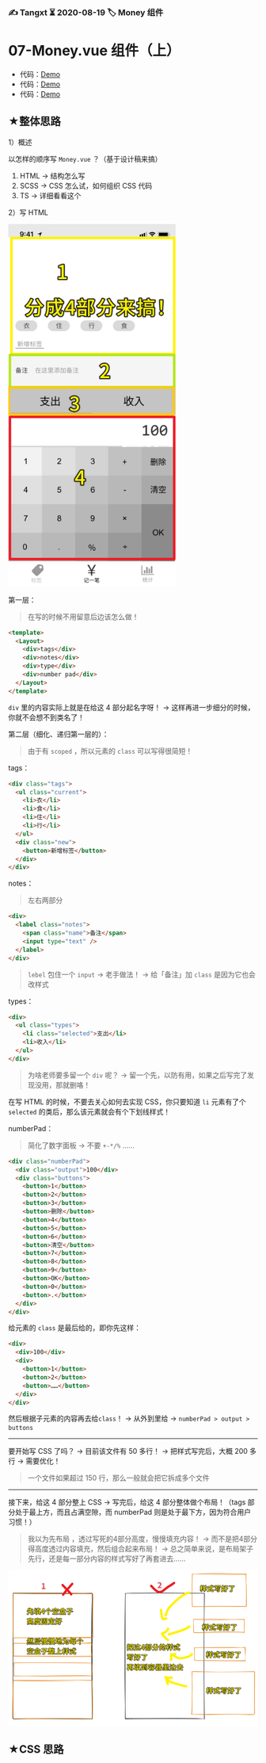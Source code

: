 ### ✍️ Tangxt ⏳ 2020-08-19 🏷️ Money 组件

# 07-Money.vue 组件（上）

* 代码：[Demo](https://github.com/ppambler/vue-morney/commit/df2fcb003bfa36770bc964245d2a03a131ea2438)
* 代码：[Demo](https://github.com/ppambler/vue-morney/commit/b9d02c5cbe54ea8bc16e813fcc21e9bc8e7dc7ad)
* 代码：[Demo](https://github.com/ppambler/vue-morney/commit/36463e534cf24f44d98ce9e935ef99673a2c105b)

## ★整体思路

1）概述

以怎样的顺序写 `Money.vue` ？（基于设计稿来搞）

1. HTML -> 结构怎么写
2. SCSS -> CSS 怎么试，如何组织 CSS 代码
3. TS -> 详细看看这个

2）写 HTML

![4 部分](assets/img/2020-08-21-13-42-02.png)

第一层：

> 在写的时候不用留意后边该怎么做！

``` html
<template>
  <Layout>
    <div>tags</div>
    <div>notes</div>
    <div>type</div>
    <div>number pad</div>
  </Layout>
</template>
```

`div` 里的内容实际上就是在给这 4 部分起名字呀！ -> 这样再进一步细分的时候，你就不会想不到类名了！

第二层（细化、递归第一层的）：

> 由于有 `scoped` ，所以元素的 `class` 可以写得很简短！

tags：

``` html
<div class="tags">
  <ul class="current">
    <li>衣</li>
    <li>食</li>
    <li>住</li>
    <li>行</li>
  </ul>
  <div class="new">
    <button>新增标签</button>
  </div>
</div>
```

notes：

> 左右两部分

``` html
<div>
  <label class="notes">
    <span class="name">备注</span>
    <input type="text" />
  </label>
</div>
```

> `lebel` 包住一个 `input` -> 老手做法！ -> 给「备注」加 `class` 是因为它也会改样式

types：

``` html
<div>
  <ul class="types">
    <li class="selected">支出</li>
    <li>收入</li>
  </ul>
</div>
```

> 为啥老师要多留一个 `div` 呢？ -> 留一个先，以防有用，如果之后写完了发现没用，那就删咯！

在写 HTML 的时候，不要去关心如何去实现 CSS，你只要知道 `li` 元素有了个 `selected` 的类后，那么该元素就会有个下划线样式！

numberPad：

> 简化了数字面板 -> 不要 `+-*/%` ……

``` html
<div class="numberPad">
  <div class="output">100</div>
  <div class="buttons">
    <button>1</button>
    <button>2</button>
    <button>3</button>
    <button>删除</button>
    <button>4</button>
    <button>5</button>
    <button>6</button>
    <button>清空</button>
    <button>7</button>
    <button>8</button>
    <button>9</button>
    <button>OK</button>
    <button>0</button>
    <button>.</button>
  </div>
</div>
```

给元素的 `class` 是最后给的，即你先这样：

``` html
<div>
  <div>100</div>
  <div>
    <button>1</button>
    <button>2</button>
    <button>……</button>
  </div>
</div>
```

然后根据子元素的内容再去给`class`！ -> 从外到里给 -> `numberPad > output > buttons`

---

要开始写 CSS 了吗？ -> 目前该文件有 50 多行！ -> 把样式写完后，大概 200 多行 -> 需要优化！

> 一个文件如果超过 150 行，那么一般就会把它拆成多个文件

---

接下来，给这 4 部分整上 CSS -> 写完后，给这 4 部分整体做个布局！（tags 部分处于最上方，而且占满空隙，而 numberPad 则是处于最下方，因为符合用户习惯！）

> 我以为先布局 ，透过写死的4部分高度，慢慢填充内容！ -> 而不是把4部分得高度透过内容填充，然后组合起来布局！ -> 总之简单来说，是布局架子先行，还是每一部分内容的样式写好了再套进去……

![如何写样式](assets/img/2020-08-21-14-29-10.png)

## ★CSS 思路











